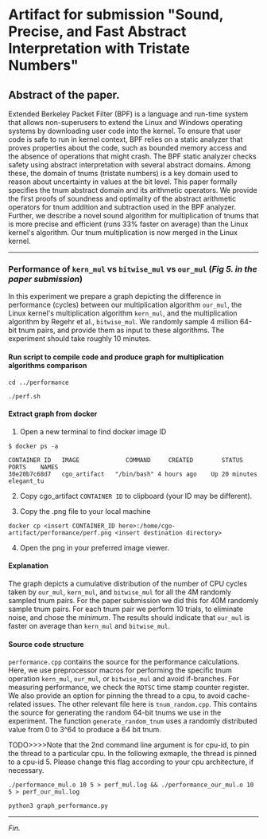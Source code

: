 # Artifact for submission "Sound, Precise, and Fast Abstract Interpretation with Tristate Numbers"

## Abstract of the paper.

Extended Berkeley Packet Filter (BPF) is a language and run-time system that
allows non-superusers to extend the Linux and Windows operating systems by
downloading user code into the kernel. To ensure that user code is safe to run
in kernel context, BPF relies on a static analyzer that proves properties about
the code, such as bounded memory access and the absence of operations that might
crash. The BPF static analyzer checks safety using abstract interpretation with
several abstract domains. Among these, the domain of tnums (tristate numbers) is
a key domain used to reason about uncertainty in values at the bit level. This
paper formally specifies the tnum abstract domain and its arithmetic operators.
We provide the first proofs of soundness and optimality of the abstract
arithmetic operators for tnum addition and subtraction used in the BPF analyzer.
Further, we describe a novel sound algorithm for multiplication of tnums that is
more precise and efficient (runs 33% faster on average) than the Linux kernel's
algorithm. Our tnum multiplication is now merged in the Linux kernel.

--------------------------------------------------------------------------------


### Performance of `kern_mul` vs `bitwise_mul` vs `our_mul`  (_Fig 5. in the paper submission_)
In this experiment we prepare a graph depicting the difference in performance
(cycles) between our multiplication algorithm `our_mul`, the Linux kernel's
multiplication algorithm `kern_mul`, and the multiplication algorithm by Regehr
et al., `bitwise_mul`. We randomly sample 4 million 64-bit tnum pairs, and
provide them as input to these algorithms. The experiment should take roughly 10
minutes.


#### Run script to compile code and produce graph for multiplication algorithms comparison
```
cd ../performance

./perf.sh
```

#### Extract graph from docker
1. Open a new terminal to find docker image ID
```
$ docker ps -a

CONTAINER ID   IMAGE             COMMAND     CREATED        STATUS         PORTS    NAMES
30e20b7c68d7   cgo_artifact   "/bin/bash" 4 hours ago    Up 20 minutes           elegant_tu
```
2. Copy cgo_artifact `CONTAINER ID` to clipboard (your ID may be different).

3. Copy the .png file to your local machine
```
docker cp <insert CONTAINER_ID here>:/home/cgo-artifact/performance/perf.png <insert destination directory>
```
4. Open the png in your preferred image viewer. 

#### Explanation
The graph depicts a cumulative distribution of the number of CPU cycles taken by
`our_mul`, `kern_mul`, and `bitwise_mul` for all the 4M randomly sampled tnum
pairs. For the paper submission we did this for 40M randomly sample tnum pairs.
For each tnum pair we perform 10 trials, to eliminate noise, and chose the
_minimum_. The results should indicate that `our_mul` is faster on average than
`kern_mul` and `bitwise_mul`.

#### Source code structure
`performance.cpp` contains the source for the performance calculations. Here, we
use preprocessor macros for performing the specific tnum operation `kern_mul`,
`our_mul`, or `bitwise_mul` and avoid if-branches. For measuring performance, we
check the `RDTSC` time stamp counter register. We also provide an option for
pinning the thread to a cpu, to avoid cache-related issues. The other relevant
file here is `tnum_random.cpp`. This contains the source for generating the
random 64-bit tnums we use in the experiment. The function
`generate_random_tnum` uses a randomly distributed value from 0 to 3^64 to
produce a 64 bit tnum. 
 
TODO>>>>Note that the 2nd command line argument is for cpu-id, to pin the thread
to a particular cpu. In the following exmaple, the thread is pinned to a cpu-id
5. Please change this flag according to your cpu architecture, if necessary.

```
./performance_mul.o 10 5 > perf_mul.log && ./performance_our_mul.o 10 5 > perf_our_mul.log
```

```
python3 graph_performance.py
```

--------------------------------------------------------------------------------
_Fin._